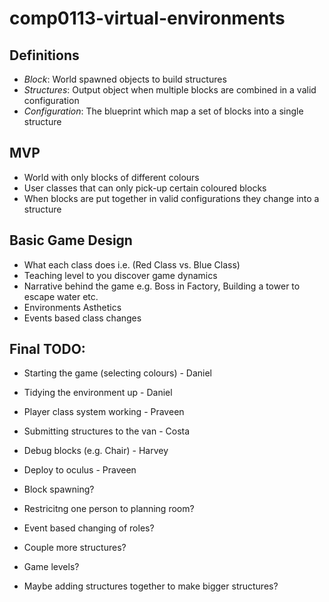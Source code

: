 # comp0113-virtual-environments

## Definitions

- *Block*: World spawned objects to build structures
- *Structures*: Output object when multiple blocks are combined in a valid configuration
- *Configuration*: The blueprint which map a set of blocks into a single structure

## MVP
- World with only blocks of different colours
- User classes that can only pick-up certain coloured blocks
- When blocks are put together in valid configurations they change into a structure

## Basic Game Design
- What each class does i.e. (Red Class vs. Blue Class)
- Teaching level to you discover game dynamics
- Narrative behind the game e.g. Boss in Factory, Building a tower to escape water etc.
- Environments Asthetics
- Events based class changes

## Final TODO:
- Starting the game (selecting colours) - Daniel
- Tidying the environment up - Daniel
- Player class system working - Praveen
- Submitting structures to the van - Costa
- Debug blocks (e.g. Chair) - Harvey
- Deploy to oculus - Praveen

- Block spawning?
- Restricitng one person to planning room?
- Event based changing of roles?
- Couple more structures?
- Game levels?
- Maybe adding structures together to make bigger structures?
